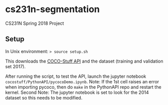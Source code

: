 # cs231n-segmentation
CS231N Spring 2018 Project

## Setup 

In Unix environment: 
`> source setup.sh `

This downloads the [COCO-Stuff API](https://github.com/nightrome/cocoapi) and the dataset (training and validation set 2017).

After running the script, to test the API, launch the jupyter notebook `cocostuff/PythonAPI/pycocoDemo.ipynb`.
Note: If the 1st cell raises an error when importing pycoco, then do `make` in the PythonAPI repo and restart the kernel. 
Second Note: The jupyter notebook is set to look for the 2014 dataset so this needs to be modified.
